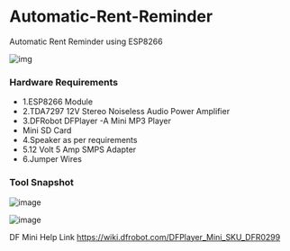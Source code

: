 # Automatic-Rent-Reminder
Automatic Rent Reminder using ESP8266


![img](https://github.com/user-attachments/assets/3689a772-6947-4430-809e-e9d330683a85)

### Hardware Requirements ###

- 1.ESP8266 Module
- 2.TDA7297 12V Stereo Noiseless Audio Power Amplifier
- 3.DFRobot DFPlayer -A Mini MP3 Player
- Mini SD Card
- 4.Speaker as per requirements
- 5.12 Volt 5 Amp SMPS Adapter
- 6.Jumper Wires

### Tool Snapshot ###

![image](https://github.com/user-attachments/assets/61e9860f-f26e-4b45-a7d1-6a1116fa319f)

![image](https://github.com/user-attachments/assets/4f1fad7c-a3df-42e2-a1df-3c31b30b771c)


DF Mini Help Link
https://wiki.dfrobot.com/DFPlayer_Mini_SKU_DFR0299
